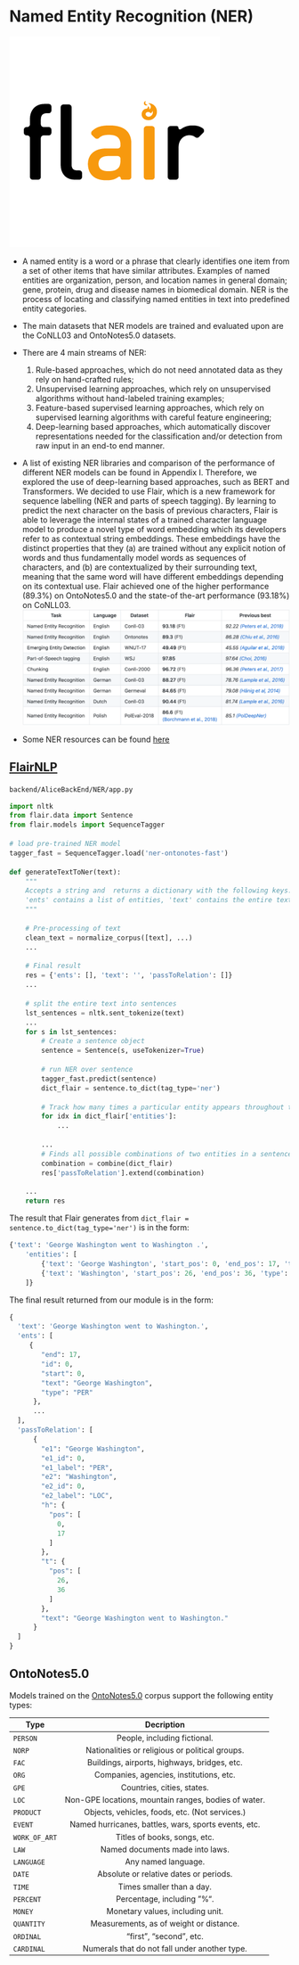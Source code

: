 # Named Entity Recognition (NER)

![flair-logo](./img/ner/flair-logo.png)

- A named entity is a word or a phrase that clearly identifies one item from a set of other items that have similar attributes. Examples of named entities are organization, person, and location names in general domain; gene, protein, drug and disease names in biomedical domain. NER is the process of locating and classifying named entities in text into predefined entity categories.
- The main datasets that NER models are trained and evaluated upon are the CoNLL03 and OntoNotes5.0 datasets.
- There are 4 main streams of NER:

  1. Rule-based approaches, which do not need annotated data as they rely on hand-crafted rules;
  2. Unsupervised learning approaches, which rely on unsupervised algorithms without hand-labeled training examples;
  3. Feature-based supervised learning approaches, which rely on supervised learning algorithms with careful feature engineering;
  4. Deep-learning based approaches, which automatically discover representations needed for the classification and/or detection from raw input in an end-to end manner.

- A list of existing NER libraries and comparison of the performance of different NER models can be found in Appendix I.
  Therefore, we explored the use of deep-learning based approaches, such as BERT and Transformers. We decided to use Flair, which is a new framework for sequence labelling (NER and parts of speech tagging). By learning to predict the next character on the basis of previous characters, Flair is able to leverage the internal states of a trained character language model to produce a novel type of word embedding which its developers refer to as contextual string embeddings. These embeddings have the distinct properties that they (a) are trained without any explicit notion of words and thus fundamentally model words as sequences of characters, and (b) are contextualized by their surrounding text, meaning that the same word will have different embeddings depending on its contextual use. Flair achieved one of the higher performance (89.3%) on OntoNotes5.0 and the state-of the-art performance (93.18%) on CoNLL03.
  ![flair-perfomance](./img/ner/flair-performance.png)

- Some NER resources can be found [here](./ner-appendix.md)

## [FlairNLP](https://github.com/flairNLP/flair)

`backend/AliceBackEnd/NER/app.py`

```python
import nltk
from flair.data import Sentence
from flair.models import SequenceTagger

# load pre-trained NER model
tagger_fast = SequenceTagger.load('ner-ontonotes-fast')

def generateTextToNer(text):
    """
    Accepts a string and  returns a dictionary with the following keys:
    'ents' contains a list of entities, 'text' contains the entire text string, and 'passToRelation' contains a list of possible combinations of two entities in a sentence.
    """

    # Pre-processing of text
    clean_text = normalize_corpus([text], ...)
    ...

    # Final result
    res = {'ents': [], 'text': '', 'passToRelation': []}
    ...

    # split the entire text into sentences
    lst_sentences = nltk.sent_tokenize(text)
    ...
    for s in lst_sentences:
        # Create a sentence object
        sentence = Sentence(s, useTokenizer=True)

        # run NER over sentence
        tagger_fast.predict(sentence)
        dict_flair = sentence.to_dict(tag_type='ner')

        # Track how many times a particular entity appears throughout the text and assigns it a unique id
        for idx in dict_flair['entities']:
            ...

        ...
        # Finds all possible combinations of two entities in a sentence
        combination = combine(dict_flair)
        res['passToRelation'].extend(combination)

    ...
    return res

```

The result that Flair generates from `dict_flair = sentence.to_dict(tag_type='ner')` is in the form:

```python
{'text': 'George Washington went to Washington .',
    'entities': [
        {'text': 'George Washington', 'start_pos': 0, 'end_pos': 17, 'type': 'PER', 'confidence': 0.999},
        {'text': 'Washington', 'start_pos': 26, 'end_pos': 36, 'type': 'LOC', 'confidence': 0.998}
    ]}
```

The final result returned from our module is in the form:

```python
{
  'text': 'George Washington went to Washington.',
  'ents': [
     {
        "end": 17,
        "id": 0,
        "start": 0,
        "text": "George Washington",
        "type": "PER"
      },
      ...
  ],
  'passToRelation': [
      {
        "e1": "George Washington",
        "e1_id": 0,
        "e1_label": "PER",
        "e2": "Washington",
        "e2_id": 0,
        "e2_label": "LOC",
        "h": {
          "pos": [
            0,
            17
          ]
        },
        "t": {
          "pos": [
            26,
            36
          ]
        },
        "text": "George Washington went to Washington."
      }
  ]
}
```

## OntoNotes5.0

Models trained on the [OntoNotes5.0](https://catalog.ldc.upenn.edu/LDC2013T19) corpus support the following entity types:

| Type          |                      Decription                      |
| ------------- | :--------------------------------------------------: |
| `PERSON`      |             People, including fictional.             |
| `NORP`        |   Nationalities or religious or political groups.    |
| `FAC`         |     Buildings, airports, highways, bridges, etc.     |
| `ORG`         |       Companies, agencies, institutions, etc.        |
| `GPE`         |              Countries, cities, states.              |
| `LOC`         | Non-GPE locations, mountain ranges, bodies of water. |
| `PRODUCT`     |    Objects, vehicles, foods, etc. (Not services.)    |
| `EVENT`       | Named hurricanes, battles, wars, sports events, etc. |
| `WORK_OF_ART` |             Titles of books, songs, etc.             |
| `LAW`         |           Named documents made into laws.            |
| `LANGUAGE`    |                 Any named language.                  |
| `DATE`        |        Absolute or relative dates or periods.        |
| `TIME`        |              Times smaller than a day.               |
| `PERCENT`     |              Percentage, including ”%“.              |
| `MONEY`       |           Monetary values, including unit.           |
| `QUANTITY`    |       Measurements, as of weight or distance.        |
| `ORDINAL`     |               “first”, “second”, etc.                |
| `CARDINAL`    |    Numerals that do not fall under another type.     |

